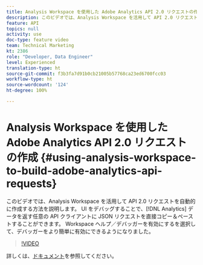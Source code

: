 ```yaml
---
title: Analysis Workspace を使用した Adobe Analytics API 2.0 リクエストの作成
description: このビデオでは、Analysis Workspace を活用して API 2.0 リクエストを自動的に作成する方法を説明します。 UI をデバッグすることで、Analytics データを返す任意の API クライアントに JSON リクエストを直接コピー＆ペーストすることができます。
feature: API
topics: null
activity: use
doc-type: feature video
team: Technical Marketing
kt: 2386
role: "Developer, Data Engineer"
level: Experienced
translation-type: ht
source-git-commit: f3b3fa7d91b0cb21005b57768ca23ed6700fcc03
workflow-type: ht
source-wordcount: '124'
ht-degree: 100%

---
```



# Analysis Workspace を使用した Adobe Analytics API 2.0 リクエストの作成 {#using-analysis-workspace-to-build-adobe-analytics-api-requests}

このビデオでは、Analysis Workspace を活用して API 2.0 リクエストを自動的に作成する方法を説明します。 UI をデバッグすることで、[!DNL Analytics] データを返す任意の API クライアントに JSON リクエストを直接コピー＆ペーストすることができます。 Workspace ヘルプ／デバッガーを有効にするを選択して、デバッガーをより簡単に有効にできるようになりました。

>[!VIDEO](https://video.tv.adobe.com/v/25890/?quality=12)

詳しくは、[ドキュメント](https://www.adobe.io/apis/experiencecloud/analytics/docs.html#!AdobeDocs/analytics-2.0-apis/master/reporting-tricks.md)を参照してください。
